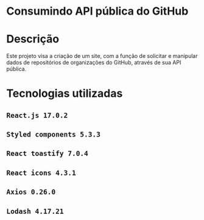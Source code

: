 # Consumindo API pública do GitHub
# Descrição
Este projeto visa a criação de um site, com a função de solicitar e manipular dados de repositórios de organizações do GitHub, através de sua API pública.

# Tecnologias utilizadas
## `React.js 17.0.2`
## `Styled components 5.3.3`
## `React toastify 7.0.4`
## `React icons 4.3.1`
## `Axios 0.26.0`
## `Lodash 4.17.21`